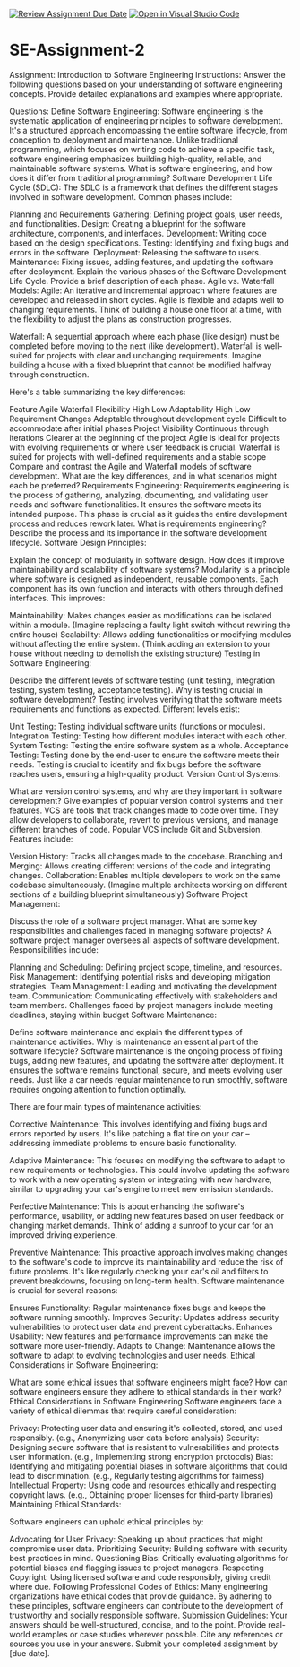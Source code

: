 [![Review Assignment Due Date](https://classroom.github.com/assets/deadline-readme-button-24ddc0f5d75046c5622901739e7c5dd533143b0c8e959d652212380cedb1ea36.svg)](https://classroom.github.com/a/-ucQIGTc)
[![Open in Visual Studio Code](https://classroom.github.com/assets/open-in-vscode-718a45dd9cf7e7f842a935f5ebbe5719a5e09af4491e668f4dbf3b35d5cca122.svg)](https://classroom.github.com/online_ide?assignment_repo_id=15241177&assignment_repo_type=AssignmentRepo)
# SE-Assignment-2
Assignment: Introduction to Software Engineering
Instructions:
Answer the following questions based on your understanding of software engineering concepts. Provide detailed explanations and examples where appropriate.

Questions:
Define Software Engineering:
Software engineering is the systematic application of engineering principles to software development. It's a structured approach encompassing the entire software lifecycle, from conception to deployment and maintenance. Unlike traditional programming, which focuses on writing code to achieve a specific task, software engineering emphasizes building high-quality, reliable, and maintainable software systems.
What is software engineering, and how does it differ from traditional programming?
Software Development Life Cycle (SDLC):
The SDLC is a framework that defines the different stages involved in software development. Common phases include:

Planning and Requirements Gathering: Defining project goals, user needs, and functionalities.
Design: Creating a blueprint for the software architecture, components, and interfaces.
Development: Writing code based on the design specifications.
Testing: Identifying and fixing bugs and errors in the software.
Deployment: Releasing the software to users.
Maintenance: Fixing issues, adding features, and updating the software after deployment.
Explain the various phases of the Software Development Life Cycle. Provide a brief description of each phase.
Agile vs. Waterfall Models:
Agile: An iterative and incremental approach where features are developed and released in short cycles. Agile is flexible and adapts well to changing requirements. Think of building a house one floor at a time, with the flexibility to adjust the plans as construction progresses.

Waterfall: A sequential approach where each phase (like design) must be completed before moving to the next (like development). Waterfall is well-suited for projects with clear and unchanging requirements. Imagine building a house with a fixed blueprint that cannot be modified halfway through construction.

Here's a table summarizing the key differences:

Feature 	 Agile	  Waterfall
Flexibility	  High	   Low
Adaptability	High	Low
Requirement    Changes	Adaptable throughout development cycle	Difficult to accommodate after initial phases
Project Visibility	Continuous through iterations	Clearer at the beginning of the project
Agile is ideal for projects with evolving requirements or where user feedback is crucial.
Waterfall is suited for projects with well-defined requirements and a stable scope
Compare and contrast the Agile and Waterfall models of software development. What are the key differences, and in what scenarios might each be preferred?
Requirements Engineering:
Requirements engineering is the process of gathering, analyzing, documenting, and validating user needs and software functionalities. It ensures the software meets its intended purpose. This phase is crucial as it guides the entire development process and reduces rework later.
What is requirements engineering? Describe the process and its importance in the software development lifecycle.
Software Design Principles:

Explain the concept of modularity in software design. How does it improve maintainability and scalability of software systems?
Modularity is a principle where software is designed as independent, reusable components. Each component has its own function and interacts with others through defined interfaces. This improves:

Maintainability: Makes changes easier as modifications can be isolated within a module. (Imagine replacing a faulty light switch without rewiring the entire house)
Scalability: Allows adding functionalities or modifying modules without affecting the entire system. (Think adding an extension to your house without needing to demolish the existing structure)
Testing in Software Engineering:

Describe the different levels of software testing (unit testing, integration testing, system testing, acceptance testing). Why is testing crucial in software development?
Testing involves verifying that the software meets requirements and functions as expected. Different levels exist:

Unit Testing: Testing individual software units (functions or modules).
Integration Testing: Testing how different modules interact with each other.
System Testing: Testing the entire software system as a whole.
Acceptance Testing: Testing done by the end-user to ensure the software meets their needs.
Testing is crucial to identify and fix bugs before the software reaches users, ensuring a high-quality product.
Version Control Systems:

What are version control systems, and why are they important in software development? Give examples of popular version control systems and their features.
VCS are tools that track changes made to code over time. They allow developers to collaborate, revert to previous versions, and manage different branches of code. Popular VCS include Git and Subversion. Features include:

Version History: Tracks all changes made to the codebase.
Branching and Merging: Allows creating different versions of the code and integrating changes.
Collaboration: Enables multiple developers to work on the same codebase simultaneously. (Imagine multiple architects working on different sections of a building blueprint simultaneously)
Software Project Management:

Discuss the role of a software project manager. What are some key responsibilities and challenges faced in managing software projects?
A software project manager oversees all aspects of software development. Responsibilities include:

Planning and Scheduling: Defining project scope, timeline, and resources.
Risk Management: Identifying potential risks and developing mitigation strategies.
Team Management: Leading and motivating the development team.
Communication: Communicating effectively with stakeholders and team members.
Challenges faced by project managers include meeting deadlines, staying within budget
Software Maintenance:

Define software maintenance and explain the different types of maintenance activities. Why is maintenance an essential part of the software lifecycle?
Software maintenance is the ongoing process of fixing bugs, adding new features, and updating the software after deployment. It ensures the software remains functional, secure, and meets evolving user needs. Just like a car needs regular maintenance to run smoothly, software requires ongoing attention to function optimally.

There are four main types of maintenance activities:

Corrective Maintenance: This involves identifying and fixing bugs and errors reported by users. It's like patching a flat tire on your car – addressing immediate problems to ensure basic functionality.

Adaptive Maintenance: This focuses on modifying the software to adapt to new requirements or technologies. This could involve updating the software to work with a new operating system or integrating with new hardware, similar to upgrading your car's engine to meet new emission standards.

Perfective Maintenance: This is about enhancing the software's performance, usability, or adding new features based on user feedback or changing market demands. Think of adding a sunroof to your car for an improved driving experience.

Preventive Maintenance: This proactive approach involves making changes to the software's code to improve its maintainability and reduce the risk of future problems. It's like regularly checking your car's oil and filters to prevent breakdowns, focusing on long-term health.
Software maintenance is crucial for several reasons:

Ensures Functionality: Regular maintenance fixes bugs and keeps the software running smoothly.
Improves Security: Updates address security vulnerabilities to protect user data and prevent cyberattacks.
Enhances Usability: New features and performance improvements can make the software more user-friendly.
Adapts to Change: Maintenance allows the software to adapt to evolving technologies and user needs.
Ethical Considerations in Software Engineering:

What are some ethical issues that software engineers might face? How can software engineers ensure they adhere to ethical standards in their work?
Ethical Considerations in Software Engineering
Software engineers face a variety of ethical dilemmas that require careful consideration:

Privacy: Protecting user data and ensuring it's collected, stored, and used responsibly. (e.g., Anonymizing user data before analysis)
Security: Designing secure software that is resistant to vulnerabilities and protects user information. (e.g., Implementing strong encryption protocols)
Bias: Identifying and mitigating potential biases in software algorithms that could lead to discrimination. (e.g., Regularly testing algorithms for fairness)
Intellectual Property: Using code and resources ethically and respecting copyright laws. (e.g., Obtaining proper licenses for third-party libraries)
Maintaining Ethical Standards:

Software engineers can uphold ethical principles by:

Advocating for User Privacy: Speaking up about practices that might compromise user data.
Prioritizing Security: Building software with security best practices in mind.
Questioning Bias: Critically evaluating algorithms for potential biases and flagging issues to project managers.
Respecting Copyright: Using licensed software and code responsibly, giving credit where due.
Following Professional Codes of Ethics: Many engineering organizations have ethical codes that provide guidance.
By adhering to these principles, software engineers can contribute to the development of trustworthy and socially responsible software.
Submission Guidelines:
Your answers should be well-structured, concise, and to the point.
Provide real-world examples or case studies wherever possible.
Cite any references or sources you use in your answers.
Submit your completed assignment by [due date].
